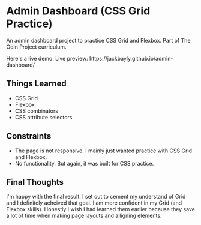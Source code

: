 # Admin Dashboard (CSS Grid Practice)

<p>An admin dashboard project to practice CSS Grid and Flexbox. Part of The Odin Project curriculum.</p>
<p>Here's a live demo: Live preview: https://jackbayly.github.io/admin-dashboard/ </p>

<h2>Things Learned</h2>
<ul>
  <li>CSS Grid</li>
  <li>Flexbox</li>
  <li>CSS combinators</li>
  <li>CSS attribute selectors</li>
  </ul>
<h2>Constraints</h2>
<ul>
  <li>The page is not responsive. I mainly just wanted practice with CSS Grid and Flexbox.</li>
  <li>No functionality. But again, it was built for CSS practice.</li>
  </ul>
  <h2>Final Thoughts</h2>
  <p>I'm happy with the final result. I set out to cement my understand of Grid and I definitely acheived that goal. I am more confident in my Grid (and Flexbox skills). Honestly I wish I had learned them earlier because they save a lot of time when making page layouts and alligning elements. </p>
